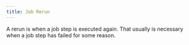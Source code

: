 ```yaml
---
title: Job Rerun
---
```


A rerun is when a job step is executed again. That 
usually is necessary when a job step has failed for some reason.
